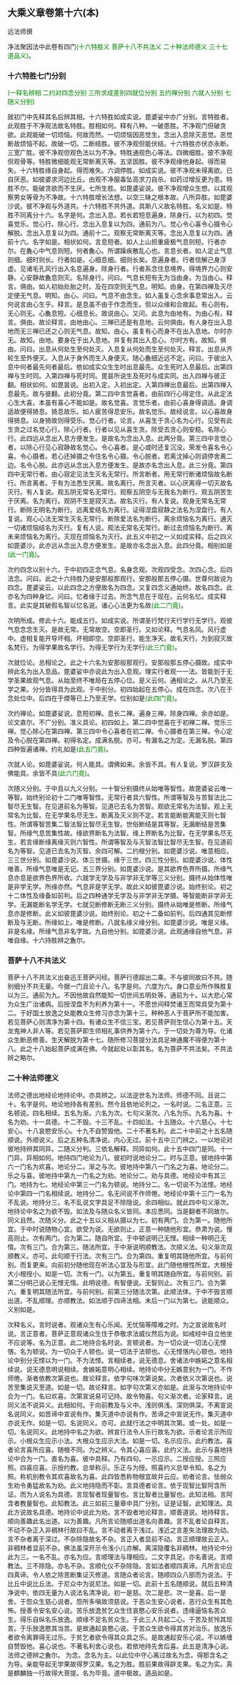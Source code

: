 ## 大乘义章卷第十六(本)

远法师撰

净法聚因法中此卷有四门<font color='green'>(十六特胜义 菩萨十八不共法义 二十种法师德义 三十七道品义)</font>。

### 十六特胜七门分别

<font color='green'>(一释名辨相 二约对四念分别 三所求成差别四就位分别 五约禅分别 六就人分别 七随义分别)</font>

就初门中先释其名后辨其相。十六特胜如成实说。毘婆娑中亦广分别。言特胜者。此观胜于不净观法故名特胜。胜相如何。释有八种。一破患胜。不净观门但破贪欲。此观能破一切烦恼。何故而然。一切烦恼因恶觉生。念出入息除灭恶觉。恶觉断故烦恼不起。故破一切。二断结胜。彼不净观但能伏结。十六特胜亦伏亦永断。三宽广胜。彼不净观但观色法以为不净。特胜通观色心等法。四微细胜。彼不净观但观骨等。特胜微细能观无常断离灭等。五坚固胜。彼不净观缘他身起。得而易失。十六特胜缘自身起。得而难失。六调停胜。如成实说。彼不净观未得离欲。已自厌恶。如彼婆求河边比丘。由观不净服毒坠高求刀自杀。如药过增反更为患。特胜不尔。能破贪欲而不生厌。七所生胜。如毘婆娑说。彼不净观增众生想。以其观察男女等骨为不净故。十六特胜增长法想。以空三昧之根本故。八所异胜。如毘婆沙说。彼不净观与外道共。十六特胜不共外道。具斯八义故名特胜。名义如是。特胜不同离分十六。名字是何。念出入息。若长若短息遍身。除身行。以为初四。觉喜觉乐。觉心行。除心行。念出入息复以为四。通前为八。觉心令心喜令心摄令心解脱。念出入息复以为四。通前十二。观察无常断离灭等。念出入息复以为四。通前十六。名字如是。相状如何。言息短者。如人上山担重疲极气息则短。行者亦尔。在麁心中气息则短。何者麁心。所谓躁疾散乱心也。言息长者。如人定止气息则细。细时则长。行者如是。心细息细。细则长矣。息遍身者。行者信解己身浮虚。见诸毛孔风行出入名息遍身。除身行者。行者系念住息境界。得境界力心则安静。心安静故麁息则灭。名除身行。问曰。气息长短有无为当由身。为当由心。释言。俱由。如人初始处胎之时。及在四空则无气息。明知。由身。在第四禅及灭尽定便无气息。明知。由心。问曰。气息不由念生。如人虽复心念余事息常出入。云何说言由心生乎。释言。是息虽不由于作念而生。但以众缘和合故起。有心则有。无心则无。心麁息短。心细息长。故说由心。又问。此息为由地有。为由心有。释言。俱由。故论释言。由地由心。三禅已还是有息地。云何俱由。有人身在出入息地而无三禅已还之心则无气息。故知。由心。虽复有心而身不在出入息地。尔时亦无。故知。由地。要身在于出入息地。并复有其出入息心。尔时方有。故知。俱由。问曰。出息从何处生至何处灭。入息复从何处而生至何处灭。释言。出息从齐轮生至外便灭。入息从于身外而生入身便灭。随心麁细近远不定。问曰。于彼出入息中何者最先何者最后。依如成实众生生时出息最先。众生死时入息最后。出第四禅与生时同。入第四禅与死时同。毘昙所说生及死时与成实同。出入四禅与彼正翻。相状如何。如毘昙说。出初入定。入初出定。入第四禅出息最后。出第四禅入息最先。故与彼翻。此初分竟。第二四中言觉喜者。由前四行心得定住。从此定法心生大喜。本虽有喜心不能如是。故名觉喜。言觉乐者。由前心喜身得调适。身调适故便得猗息。猗息故乐。如人疲苦得息安乐。故名觉乐。故经说言。以心喜故身得猗息。以身猗故则得受乐。觉心行者。论言。从喜生于贪心名为心行。见受有此生贪之过名觉心行。除心行者。行者以见从喜生贪。除受去贪心则安稳。名除心行。此四远从念出入息方便发生。是故名为念出入息。此两分竟。第三四中言觉心者。以除心行见心寂静故名觉心。令心喜者。是心或时还复沉没。荣发令喜名令心喜。令心摄者。若心还掉摄之令住名令心摄。令心脱者。若离沈掉心则调停舍离二边。名令心脱。此亦远从念出入息方便发生。是故亦名念出入息。此三分竟。第四四中无常行者。由心寂定见法生灭名无常行。所言断者。用无常行断诸烦恼故名断行。所言离者。于有为法悉生厌离。故名离行。所言灭者。以心厌离得一切灭故名灭行。有人复说。观五阴无常名无常行。观察五阴空与无我名为断行。观五阴苦生于厌离。名为离行。观阴不生是寂灭法。故名灭行。有人复说。观身无常名无常行。断除无明名为断行。远离爱结名为离行。证得涅盘寂静之法名为涅盘行。有人复说。观心心法无常生灭名无常行。断除爱法名为断行。离余烦恼名为离行。通灭一切诸烦恼结名为灭行。复有人说。观法无常名无常行。断过去烦恼名为断行。离未来烦恼名为离行。灭现在烦恼名为灭行。此五义中初之一义如成实释。后之四义如毘婆沙。此亦远从念出入息方便发生。是故亦名念出入息。此四分竟。相别如是<font color='green'>(此一门竟)</font>。

次约四念以别十六。于中初四正念气息。名身念观。次观四受念。次四心念。后四法念。问曰。此之十六持胜乃是安那般那观行。安那般那五停心摄。世尊何故说为四念。毘婆娑云。以此四念之方便故名为四念。又复四念义通始终。故名四念。此亦名为四种身忆。问曰。忆者缘于过去。所念气息在于现在。云何名忆。成实释言。此实是其破假名智以忆名说。诸心心法更为名故<font color='green'>(此二门竟)</font>。

次明所成。修此十六。能成五行。如成实说。所谓圣行梵行天行学行无学行。观彼气息念念生灭。是故无常。无常故空。空即圣行。又如论释。气息名风。风行虚中。虚相复能开导坏相。坏相即空。空即圣行。能生净天。故名天行。为到寂灭故名梵行。为得学果故名学行。为得无学行为无学行<font color='green'>(此三门竟)</font>。

次就位论。总相论之。此之十六名为安那般那观行。安那般那五停心摄故。成实中辨此名为出入息品。毘婆娑中亦说此为出入息观。理实行者观一一法。皆能到于无学圣果故观气息。从始至终不唯局在五停心位。是义云何。通相论之。从凡乃至无学之果。分分皆得具为此观。于中别分。初四始起在五停心。成在四念。次八在于念处位中。后四在于煗等已上乃至无学。位别如是<font color='green'>(此四门竟)</font>。

次约禅论。如毘婆娑说。息短初禅。息长二禅。遍身三禅。除身四禅。余亦如是。论文直尔。不广分别。准义具论。初四如上。第二四中觉喜在于初禅二禅。觉乐三禅。觉心除心在第四禅。第三四中令心喜者在初二禅。令心摄者在第三禅。令心定及令心脱在第四禅。初得名定。成满名脱。亦可。有漏名之为定。无漏名脱。第四四种皆遍诸禅。约礼如是<font color='green'>(此五门竟)</font>。

次就人论。如毘婆娑说。何人能具。谓佛如来。余皆不具。有人复说。罗汉辟支及佛能具。余皆不具<font color='green'>(此六门竟)</font>。

次随义分别。于中且以九义分别。一十智分别摄终从始唯等智性。故毘婆娑云唯一等智。始终别论初十二门唯等智性。无常行者具六智性。所谓等智及与苦智法比二智尽无生智。在见道前名为等智。见道已去名为苦智。观欲无常名为法智。观上无常名为比智。在无学果名尽无生。断离及灭义则不定。若言能断能离能灭则七智性。所谓等智苦集二智法智比智尽无生智。世俗断结是其等智。无漏断结是苦集智。所缘气息苦集性故。缘欲界断名为法智。缘上界断名为比智。在无学果名尽无生。若言缘断缘离缘灭则六智性。所谓等智及与灭智法智比智尽无生智。在见道前名为等智。见道已去名为灭智。余四可解。二约根分别。如毘婆沙说。唯意相应。三三世分别。如毘婆沙说。体三世摄。缘于三世。四三性分别。如毘婆沙说。体性唯善。所缘气息唯是无记。五三界分别。如毘婆沙说。是其欲界色界所摄。所缘气息亦息是欲界色界所收。六就学无学及与非学非无学等三义分别。摄终从始体性唯是非学无学。所缘亦然。气息非是学无学。故此义如彼毘婆沙说。始终别论。初之十二体性及缘备如前判。后之四种通学无学及与非学非无学摄。等智能断非学非无学。无漏能断名学无学。七就见断修断无断三义分别。摄终从始唯是修断。所缘气息亦是修断。此义如彼毘婆沙说。始终别论。初之十二备如前判。后四通其见断修断及与无断。所缘如上。唯是修断。八就名缘义缘分别。如毘婆沙说。唯是义缘。非是名缘。所缘气息非名字故。九自他分别。如毘婆沙说。此观通缘自他气息。非唯自缘。十六持胜辨之麁尔。

### 菩萨十八不共法义

菩萨十八不共法义出奋迅王菩萨问经。菩萨行德超出二乘。不与彼同故曰不共。随别细分不共无量。今据一门且论十八。名字是何。六度为六。身口意业所作殊胜复以为三。通前为九。不因他故自然能知一切世间五明处等。通前为十。以大悲心常为众生广治诸病。后授涅盘不为利养为第十一。不愿世间释焚诸王而常具受为第十二。于好国土放逸之处能教众生修习亦念为第十三。种种恶人于菩萨所不能加害。若见菩萨心则清净为第十四。有诸众生不信三宝。若见菩萨则生信心为第十五。天龙鬼神人非人等。若见菩萨即生师相礼事供养为第十六。于一切处为尊为导。化诸众生断恶修善。生天解脱为第十七。随所修习菩提分法具足神通魔不得便为第十八。此之十八始起菩萨成满在佛。今就起处以彰其名。名为菩萨不共法矣。不共法辨之略尔。

### 二十种法师德义

法师之德出地经论地持论中。亦具辨之。以法逆世名为法师。师德不同。且说二十。名字是何。地论地持各有差别。然今且依地论列之。一名时说。二名正意。三名顿说。四名相续。五名为渐。六名为次。七句义渐次。八名为乐。九名为喜。十名为劝。十一具德。十二不毁。十三不乱。十四如法。十五随众。十六慈心。十七安心。十八哀愍安乐心。十九不自赞毁他。二十不著名利。此二十中前之十五名随顺说。外顺说义。后之五种名清净说。内心无过。前十五中三门辨之。一以地论对彼地持辨其同异。二随义分判。三依名解释。同异如何。此十五中四门是同。十一门异。异相如何。地持四门地论为八。彼初时说地论分二。时与正意。彼地持中第六一门名为欢喜。地论分二。渐之与次。彼地持中第八一门名之为喜。地论分二。乐之与喜。彼地持中第九一门名之为劝。地论分二。劝与具德。地经论中有其三门。地持为七。地经论中第三一门名为顿说。地持分二。名一切说不为法悭。地经论中第四一门名相续说。地持分二。名无间说不作师倦。地经论中第十三门一名为不乱说。地持分三。名不乱说文字具足不除隐说。余四相似。就此四中句义渐次。地持论中名之为欲不毁。如法及与随众名义皆同。本应悉同。当是翻者不同故尔。同义且然。次随义分。此之十五以义相从摄以为七。初有两门。合为第一。随他所宜。于中时说随物心宜。欲受为说。无欲则止。正意一种随他形宜。恭肃为说。慢高则止。次有两门。合为第二。随自所宜。于中顿说明己无悭。相续一种明己无惰。次有三门。合为第三。随法所宜。于中渐说明顺教法。次顺义法。句义渐次双顺教义。亦可。此句顺于行法。次有三门。合为第四。重复明其随他所宜。与前何别。而复更来。向前初分随他现在听法心宜及与形宜。此门随他根性所宜。大根授大小根授小。如是一切。次有一门。以为第五。重复明其随自所宜。与前何别。前第二分明己说心无悭无惰。此明说德。有智便说。无智则止。次有三门。合为第六。重复明其随法所宜。与前何别。前第三分随法次第。此顺法体。于中不毁言顺出道。不乱顺理。亦顺教法。如法顺于四谛法相。末后一门以为第七。说能顺众。义别如是。

次释名义。言时说者。观诸众生有心乐闻。无忧恼等障难之时。为之宣说故名时说。言正意者。菩萨正意观诸众生住于恭敬求法威仪然后为说。如戒经中自立他坐不应说等。名为正意。此二地持合名时说。言顿说者。为一切众说一切法心无悭悋。名为顿说。为一切众于人顿也。说一切法于法顿也。心无悭悋内心顿也。地持论中别分无悭以为一门。不为法悭。言相续者。说无德息。舍诸法中嫉妬之意名相续说。说无德息明说相续。舍嫉妬意明心相续。地持论中分无嫉意别为一门。不作师倦。渐者依教次第说也。故论释言。依字句味次第说矣。次者依义次第说也。说苦至集说灭至道。如是一切。故论释言。如字句次第义亦如是。此渐与次地持论中合为一门。名曰欢喜。次第宣说易可记持。故令物喜。句义渐次者。论家释言。说同义法不说异义。此相如何。于向前教及与义中。浅则俱浅。深则俱深。不离宣说名说同义。如苦谛中宣说有作。集灭道中亦说有作。苦谛之中宣说无作。集灭道中亦说无作。如是一切。名说同义。亦可。此就行法之中明其次第。或一处。如是一切。名说同义。此地持中名之为欲。辨宣行法令人乐行故名为欲。示者论言示所应示。小根众生应示小法。大根众生应示大法。如是一切。名示应示。此约教法。喜者论言喜所应喜。随根不同。为之辨义。令其心喜应喜。此约义法。此示与喜地持论中合为一门。直名为喜。彼中具释。乃有四句。一示应示。二授应授。三照应照。四喜应喜。示授约教。总举称示。乐正与为授。照喜约义总举令知。名之为照。称机别教令其欢喜故名为喜。此四皆悉称物根宜故并云应。劝者论言。怯弱众生劝令勇猛故名为劝。此义地持隐而不彰。言具德者论言。依于现智比智阿含所证。而为人说名为具德。言现智者现量智也。言比智者比量智也。此知法相。言阿含者教量智也。此知教法。此三如前三量章中具广分别。证是证智。此知理法。具此方说故名具德。地持论中说此为劝。言不毁者地论释言。顺善道说。地持释言。顺向善趣此名出道。以为善趣。凡所言论随顺出道名向善趣。言不乱者论自释言。不动不杂正入非稠林行故曰不乱。言不动者离于浅过。浅近之言差失法理故为动。言不杂者离于深过。不杂除隐故名不杂。言正入者显前不动。言正顺理故云正入。非稠林者显前不杂。佛法虽深开示令浅小儿亦解。离深隐覆名非稠林。地持论中分此为三。一名不乱。亦名为应。言顺理法与理相应。二文字具足。亦名善说。言顺教法。三不除隐。亦名不杂。言顺化仪不杂除隐。言如法者顺四真谛。凡所言论应四真谛。令人依之除苦断集证灭修道。言随众者论言。随顺四众八部而为说法。于比丘中说比丘法。于尼众中为说尼法。如是一切。此前十五名随顺说。就后五种清净说中。依四无量为人说法名清净说。初一是慈。次二是悲。次一是喜。后一是舍。于怨众生慈心说者。怨所多嗔故须慈说。于恶众生安心说者。恶行众生有其危怖。授善令安名安心说。苦乐放逸贫乞众生住哀愍心安乐说者。违缘逼恼名苦众生。得乐自纵名乐放逸。顺缘不足名贫众生。于此三人共起二心。于苦及贫怜其现苦。于乐放逸愍其当苦。是故通起哀愍心说。于苦众生欲令得其苦对治乐。放逸乐者欲令离罪得无过乐。于贫乞者欲令得其众具之乐。是故通起安乐心说。不以嫉缠自赞毁他。喜心说也。不著名利舍心说也。若依地持先舍后喜。此五是清净心说。法师之德辨之麁尔。
为念。念名为主。以此位中守心离过故名为念。得那含名之为导。亲能导起无学果故得罗汉果。名之为胜。胜前果故得辟支果。名之为实。真是麒麟独一行故得大菩提。名为毕竟。道中极故。道品如是。
